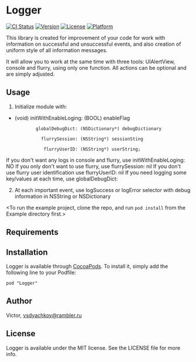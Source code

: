 # Logger

[![CI Status](http://img.shields.io/travis/Victor/Logger.svg?style=flat)](https://travis-ci.org/Victor/Logger)
[![Version](https://img.shields.io/cocoapods/v/Logger.svg?style=flat)](http://cocoadocs.org/docsets/Logger)
[![License](https://img.shields.io/cocoapods/l/Logger.svg?style=flat)](http://cocoadocs.org/docsets/Logger)
[![Platform](https://img.shields.io/cocoapods/p/Logger.svg?style=flat)](http://cocoadocs.org/docsets/Logger)

This library is created for improvement of your code for work with information on successful and unsuccessful events, and also creation of uniform style of all information messages.

It will allow you to work at the same time with three tools: UIAlertView, console and flurry, using only one function. 
All actions can be optional and are simply adjusted.

## Usage

1) Initialize module with:

+ (void) initWithEnableLoging: (BOOL) enableFlag

              globalDebugDict: (NSDictionary*) debugDictionary

                flurrySession: (NSString*) sessionSting

                 flurryUserID: (NSString*) userString;


If you don't want any logs in console and flurry, use initWithEnableLoging: NO
If you only don't want to use flurry, use flurrySession: nil
If you don't use flurry user identification use flurryUserID: nil
If you need logging some key/values at each time, use globalDebugDict: <your dictionary>


2) At each important event, use logSuccess or logError selector with debug information in NSString or NSDictionary 


<To run the example project, clone the repo, and run `pod install` from the Example directory first.>

## Requirements


## Installation

Logger is available through [CocoaPods](http://cocoapods.org). To install
it, simply add the following line to your Podfile:

    pod "Logger"

## Author

Victor, vsdyachkov@rambler.ru

## License

Logger is available under the MIT license. See the LICENSE file for more info.
